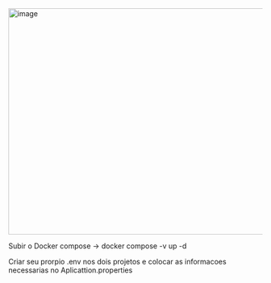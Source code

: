<img width="961" height="449" alt="image" src="https://github.com/user-attachments/assets/b270fcca-e7a3-4562-ab6e-4ea640e19d20" />


Subir o Docker compose -> docker compose -v up -d

Criar seu prorpio .env nos dois projetos e colocar as informacoes necessarias no Aplicattion.properties
